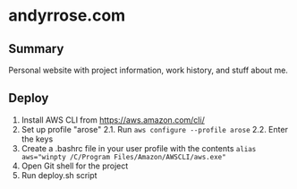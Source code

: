 # andyrrose.com

## Summary
Personal website with project information, work history, and stuff about me.

## Deploy
1. Install AWS CLI from https://aws.amazon.com/cli/
2. Set up profile "arose"
2.1. Run `aws configure --profile arose`
2.2. Enter the keys
3. Create a .bashrc file in your user profile with the contents `alias aws="winpty /C/Program Files/Amazon/AWSCLI/aws.exe"`
3. Open Git shell for the project
4. Run deploy.sh script